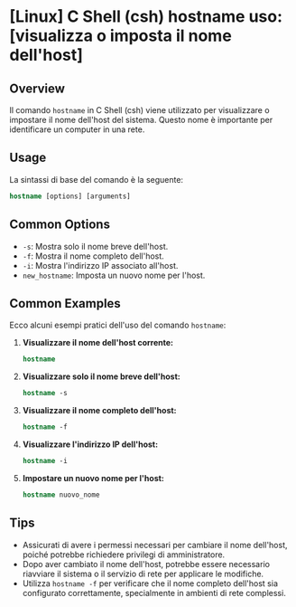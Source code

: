 # [Linux] C Shell (csh) hostname uso: [visualizza o imposta il nome dell'host]

## Overview
Il comando `hostname` in C Shell (csh) viene utilizzato per visualizzare o impostare il nome dell'host del sistema. Questo nome è importante per identificare un computer in una rete.

## Usage
La sintassi di base del comando è la seguente:

```csh
hostname [options] [arguments]
```

## Common Options
- `-s`: Mostra solo il nome breve dell'host.
- `-f`: Mostra il nome completo dell'host.
- `-i`: Mostra l'indirizzo IP associato all'host.
- `new_hostname`: Imposta un nuovo nome per l'host.

## Common Examples
Ecco alcuni esempi pratici dell'uso del comando `hostname`:

1. **Visualizzare il nome dell'host corrente:**
   ```csh
   hostname
   ```

2. **Visualizzare solo il nome breve dell'host:**
   ```csh
   hostname -s
   ```

3. **Visualizzare il nome completo dell'host:**
   ```csh
   hostname -f
   ```

4. **Visualizzare l'indirizzo IP dell'host:**
   ```csh
   hostname -i
   ```

5. **Impostare un nuovo nome per l'host:**
   ```csh
   hostname nuovo_nome
   ```

## Tips
- Assicurati di avere i permessi necessari per cambiare il nome dell'host, poiché potrebbe richiedere privilegi di amministratore.
- Dopo aver cambiato il nome dell'host, potrebbe essere necessario riavviare il sistema o il servizio di rete per applicare le modifiche.
- Utilizza `hostname -f` per verificare che il nome completo dell'host sia configurato correttamente, specialmente in ambienti di rete complessi.